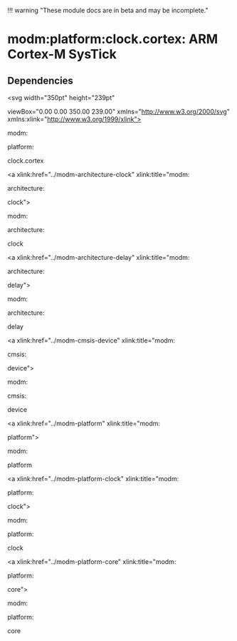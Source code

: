 !!! warning "These module docs are in beta and may be incomplete."

# modm:platform:clock.cortex: ARM Cortex-M SysTick








## Dependencies

<?xml version="1.0" encoding="UTF-8" standalone="no"?>
<!DOCTYPE svg PUBLIC "-//W3C//DTD SVG 1.1//EN"
 "http://www.w3.org/Graphics/SVG/1.1/DTD/svg11.dtd">
<!-- Generated by graphviz version 2.38.0 (20140413.2041)
 -->
<!-- Title: modm:platform:clock.cortex Pages: 1 -->
<svg width="350pt" height="239pt"
 viewBox="0.00 0.00 350.00 239.00" xmlns="http://www.w3.org/2000/svg" xmlns:xlink="http://www.w3.org/1999/xlink">
<g id="graph0" class="graph" transform="scale(1 1) rotate(0) translate(4 235)">
<title>modm:platform:clock.cortex</title>
<polygon fill="white" stroke="none" points="-4,4 -4,-235 346,-235 346,4 -4,4"/>
<!-- modm_platform_clock_cortex -->
<g id="node1" class="node"><title>modm_platform_clock_cortex</title>
<polygon fill="lightgrey" stroke="black" stroke-width="2" points="231,-142 145,-142 145,-89 231,-89 231,-142"/>
<text text-anchor="middle" x="188" y="-126.8" font-family="Times New Roman,serif" font-size="14.00">modm:</text>
<text text-anchor="middle" x="188" y="-111.8" font-family="Times New Roman,serif" font-size="14.00">platform:</text>
<text text-anchor="middle" x="188" y="-96.8" font-family="Times New Roman,serif" font-size="14.00">clock.cortex</text>
</g>
<!-- modm_architecture_clock -->
<g id="node2" class="node"><title>modm_architecture_clock</title>
<g id="a_node2"><a xlink:href="../modm-architecture-clock" xlink:title="modm:
architecture:
clock">
<polygon fill="lightgrey" stroke="black" points="84,-231 0,-231 0,-178 84,-178 84,-231"/>
<text text-anchor="middle" x="42" y="-215.8" font-family="Times New Roman,serif" font-size="14.00">modm:</text>
<text text-anchor="middle" x="42" y="-200.8" font-family="Times New Roman,serif" font-size="14.00">architecture:</text>
<text text-anchor="middle" x="42" y="-185.8" font-family="Times New Roman,serif" font-size="14.00">clock</text>
</a>
</g>
</g>
<!-- modm_platform_clock_cortex&#45;&gt;modm_architecture_clock -->
<g id="edge1" class="edge"><title>modm_platform_clock_cortex&#45;&gt;modm_architecture_clock</title>
<path fill="none" stroke="black" d="M144.985,-142.132C128.654,-151.864 109.899,-163.04 92.9074,-173.165"/>
<polygon fill="black" stroke="black" points="91.0036,-170.225 84.2048,-178.351 94.5869,-176.238 91.0036,-170.225"/>
</g>
<!-- modm_architecture_delay -->
<g id="node3" class="node"><title>modm_architecture_delay</title>
<g id="a_node3"><a xlink:href="../modm-architecture-delay" xlink:title="modm:
architecture:
delay">
<polygon fill="lightgrey" stroke="black" points="186,-231 102,-231 102,-178 186,-178 186,-231"/>
<text text-anchor="middle" x="144" y="-215.8" font-family="Times New Roman,serif" font-size="14.00">modm:</text>
<text text-anchor="middle" x="144" y="-200.8" font-family="Times New Roman,serif" font-size="14.00">architecture:</text>
<text text-anchor="middle" x="144" y="-185.8" font-family="Times New Roman,serif" font-size="14.00">delay</text>
</a>
</g>
</g>
<!-- modm_platform_clock_cortex&#45;&gt;modm_architecture_delay -->
<g id="edge2" class="edge"><title>modm_platform_clock_cortex&#45;&gt;modm_architecture_delay</title>
<path fill="none" stroke="black" d="M175.037,-142.132C170.822,-150.465 166.072,-159.857 161.579,-168.741"/>
<polygon fill="black" stroke="black" points="158.413,-167.247 157.023,-177.75 164.659,-170.406 158.413,-167.247"/>
</g>
<!-- modm_cmsis_device -->
<g id="node4" class="node"><title>modm_cmsis_device</title>
<g id="a_node4"><a xlink:href="../modm-cmsis-device" xlink:title="modm:
cmsis:
device">
<polygon fill="lightgrey" stroke="black" points="260,-231 204,-231 204,-178 260,-178 260,-231"/>
<text text-anchor="middle" x="232" y="-215.8" font-family="Times New Roman,serif" font-size="14.00">modm:</text>
<text text-anchor="middle" x="232" y="-200.8" font-family="Times New Roman,serif" font-size="14.00">cmsis:</text>
<text text-anchor="middle" x="232" y="-185.8" font-family="Times New Roman,serif" font-size="14.00">device</text>
</a>
</g>
</g>
<!-- modm_platform_clock_cortex&#45;&gt;modm_cmsis_device -->
<g id="edge3" class="edge"><title>modm_platform_clock_cortex&#45;&gt;modm_cmsis_device</title>
<path fill="none" stroke="black" d="M200.963,-142.132C205.178,-150.465 209.928,-159.857 214.421,-168.741"/>
<polygon fill="black" stroke="black" points="211.341,-170.406 218.977,-177.75 217.587,-167.247 211.341,-170.406"/>
</g>
<!-- modm_platform -->
<g id="node5" class="node"><title>modm_platform</title>
<g id="a_node5"><a xlink:href="../modm-platform" xlink:title="modm:
platform">
<polygon fill="lightgrey" stroke="black" points="342,-223.5 278,-223.5 278,-185.5 342,-185.5 342,-223.5"/>
<text text-anchor="middle" x="310" y="-208.3" font-family="Times New Roman,serif" font-size="14.00">modm:</text>
<text text-anchor="middle" x="310" y="-193.3" font-family="Times New Roman,serif" font-size="14.00">platform</text>
</a>
</g>
</g>
<!-- modm_platform_clock_cortex&#45;&gt;modm_platform -->
<g id="edge4" class="edge"><title>modm_platform_clock_cortex&#45;&gt;modm_platform</title>
<path fill="none" stroke="black" d="M223.944,-142.132C240.584,-153.998 260.233,-168.011 276.553,-179.648"/>
<polygon fill="black" stroke="black" points="274.575,-182.537 284.749,-185.493 278.64,-176.838 274.575,-182.537"/>
</g>
<!-- modm_platform_clock -->
<g id="node6" class="node"><title>modm_platform_clock</title>
<g id="a_node6"><a xlink:href="../modm-platform-clock" xlink:title="modm:
platform:
clock">
<polygon fill="lightgrey" stroke="black" points="179.5,-53 112.5,-53 112.5,-0 179.5,-0 179.5,-53"/>
<text text-anchor="middle" x="146" y="-37.8" font-family="Times New Roman,serif" font-size="14.00">modm:</text>
<text text-anchor="middle" x="146" y="-22.8" font-family="Times New Roman,serif" font-size="14.00">platform:</text>
<text text-anchor="middle" x="146" y="-7.8" font-family="Times New Roman,serif" font-size="14.00">clock</text>
</a>
</g>
</g>
<!-- modm_platform_clock&#45;&gt;modm_platform_clock_cortex -->
<g id="edge5" class="edge"><title>modm_platform_clock&#45;&gt;modm_platform_clock_cortex</title>
<path fill="none" stroke="black" d="M158.374,-53.1323C162.397,-61.4652 166.931,-70.8569 171.22,-79.7412"/>
<polygon fill="black" stroke="black" points="168.07,-81.2664 175.569,-88.7503 174.373,-78.2231 168.07,-81.2664"/>
</g>
<!-- modm_platform_core -->
<g id="node7" class="node"><title>modm_platform_core</title>
<g id="a_node7"><a xlink:href="../modm-platform-core" xlink:title="modm:
platform:
core">
<polygon fill="lightgrey" stroke="black" points="264.5,-53 197.5,-53 197.5,-0 264.5,-0 264.5,-53"/>
<text text-anchor="middle" x="231" y="-37.8" font-family="Times New Roman,serif" font-size="14.00">modm:</text>
<text text-anchor="middle" x="231" y="-22.8" font-family="Times New Roman,serif" font-size="14.00">platform:</text>
<text text-anchor="middle" x="231" y="-7.8" font-family="Times New Roman,serif" font-size="14.00">core</text>
</a>
</g>
</g>
<!-- modm_platform_core&#45;&gt;modm_platform_clock_cortex -->
<g id="edge6" class="edge"><title>modm_platform_core&#45;&gt;modm_platform_clock_cortex</title>
<path fill="none" stroke="black" d="M218.331,-53.1323C214.213,-61.4652 209.571,-70.8569 205.18,-79.7412"/>
<polygon fill="black" stroke="black" points="202.02,-78.2346 200.727,-88.7503 208.295,-81.3363 202.02,-78.2346"/>
</g>
</g>
</svg>


